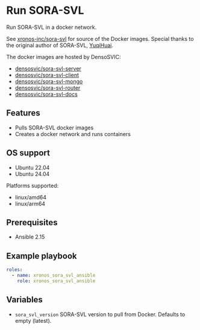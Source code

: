 # Run SORA-SVL

Run SORA-SVL in a docker network.

See [xronos-inc/sora-svl](http://github.com/xronos-inc/sora-svl) for source of the Docker images. Special thanks to the original author of SORA-SVL, [YuqiHuai](https://github.com/YuqiHuai).

The docker images are hosted by DensoSVIC:

- [densosvic/sora-svl-server](https://hub.docker.com/repository/docker/densosvic/sora-svl-server)
- [densosvic/sora-svl-client](https://hub.docker.com/repository/docker/densosvic/sora-svl-client/)
- [densosvic/sora-svl-mongo](https://hub.docker.com/repository/docker/densosvic/sora-svl-mongo/)
- [densosvic/sora-svl-router](https://hub.docker.com/repository/docker/densosvic/sora-svl-router/)
- [densosvic/sora-svl-docs](https://hub.docker.com/repository/docker/densosvic/sora-svl-docs/)

## Features

- Pulls SORA-SVL docker images
- Creates a docker network and runs containers

## OS support

- Ubuntu 22.04
- Ubuntu 24.04

Platforms supported:

- linux/amd64
- linux/arm64

## Prerequisites

- Ansible 2.15

## Example playbook

```yaml
roles:
  - name: xronos_sora_svl_ansible
    role: xronos_sora_svl_ansible
```

## Variables

- `sora_svl_version` SORA-SVL version to pull from Docker. Defaults to empty (latest).
